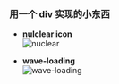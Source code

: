 ### 用一个 div 实现的小东西
- **nulclear icon**   
![nuclear](https://user-images.githubusercontent.com/20472384/38790635-31a4753c-4175-11e8-945a-bbdec07c4190.png)

- **wave-loading**  
![wave-loading](https://user-images.githubusercontent.com/20472384/38791223-1d617260-4179-11e8-8008-99f9e525cfd3.gif)
